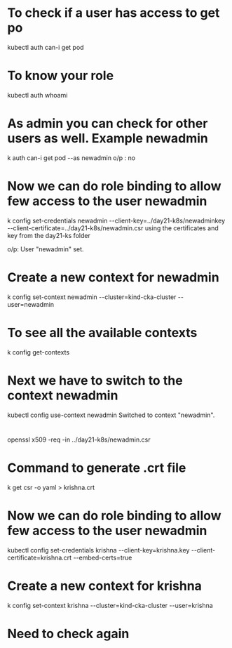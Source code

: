# To check if a user has access to get po
kubectl auth can-i get pod
# To know your role 
kubectl auth whoami
# As admin you can check for other users as well. Example newadmin
k auth can-i get pod --as newadmin
o/p : no
# Now we can do role binding to allow few access to the user newadmin
k config set-credentials newadmin \--client-key=../day21-k8s/newadminkey \--client-certificate=../day21-k8s/newadmin.csr
using the certificates and key from the day21-ks folder

o/p:  User "newadmin" set.

# Create a new context for newadmin
k config set-context newadmin --cluster=kind-cka-cluster \--user=newadmin

# To see all the available contexts
k config get-contexts

# Next we have to switch to the context newadmin
 kubectl config use-context newadmin
Switched to context "newadmin".

 # 
 openssl x509 -req -in ../day21-k8s/newadmin.csr

 # Command to generate .crt file
 k get csr -o yaml > krishna.crt

 # Now we can do role binding to allow few access to the user newadmin
   kubectl config set-credentials krishna --client-key=krishna.key --client-certificate=krishna.crt --embed-certs=true

# Create a new context for krishna
k config set-context krishna --cluster=kind-cka-cluster \--user=krishna

# Need to check again
